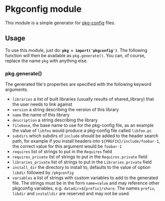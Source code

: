 # Pkgconfig module

This module is a simple generator for [pkg-config](https://pkg-config.freedesktop.org/) files.

## Usage

To use this module, just do: **`pkg = import('pkgconfig')`**. The following function will then be available as `pkg.generate()`. You can, of course, replace the name `pkg` with anything else.

### pkg.generate()

The generated file's properties are specified with the following keyword arguments.

- `libraries` a list of built libraries (usually results of shared_library) that the user needs to link against
- `version` a string describing the version of this library
- `name` the name of this library
- `description` a string describing the library
- `filebase`, the base name to use for the pkg-config file, as an example the value of `libfoo` would produce a pkg-config file called `libfoo.pc`
- `subdirs` which subdirs of `include` should be added to the header search path, for example if you install headers into `${PREFIX}/include/foobar-1`, the correct value for this argument would be `foobar-1`
- `requires` list of strings to put in the `Requires` field
- `requires_private` list of strings to put in the `Requires.private` field
- `libraries_private` list of strings to put in the `Libraries.private` field
- `install_dir` the directory to install to, defaults to the value of option `libdir` followed by `/pkgconfig`
- `variables` a list of strings with custom variables to add to the generated file. The strings must be in the form `name=value` and may reference other pkgconfig variables, e.g. `datadir=${prefix}/share`. The names `prefix`, `libdir` and `installdir` are reserved and may not be used.
